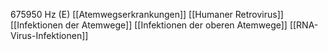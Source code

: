 675950 Hz (E)
[[Atemwegserkrankungen]]
[[Humaner Retrovirus]]
[[Infektionen der Atemwege]]
[[Infektionen der oberen Atemwege]]
[[RNA-Virus-Infektionen]]